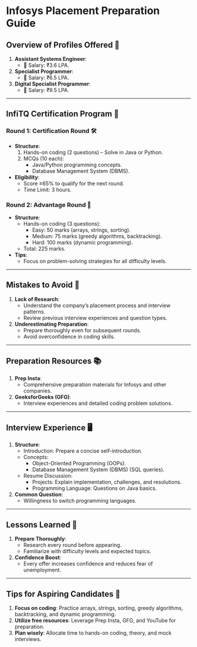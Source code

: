 # Infosys Placement Preparation Guide

## Overview of Profiles Offered 🎯
1. **Assistant Systems Engineer**:
   - 💼 Salary: ₹3.6 LPA.
2. **Specialist Programmer**:
   - 💼 Salary: ₹6.5 LPA.
3. **Digital Specialist Programmer**:
   - 💼 Salary: ₹9.5 LPA.

---

## InfiTQ Certification Program 📝
### Round 1: Certification Round 🛠️
- **Structure**:
  1. Hands-on coding (2 questions) – Solve in Java or Python.
  2. MCQs (10 each):
     - Java/Python programming concepts.
     - Database Management System (DBMS).
- **Eligibility**:
  - Score ≥65% to qualify for the next round.
  - Time Limit: 3 hours.

### Round 2: Advantage Round 🌟
- **Structure**:
  - Hands-on coding (3 questions):
    - Easy: 50 marks (arrays, strings, sorting).
    - Medium: 75 marks (greedy algorithms, backtracking).
    - Hard: 100 marks (dynamic programming).
  - Total: 225 marks.
- **Tips**:
  - Focus on problem-solving strategies for all difficulty levels.

---

## Mistakes to Avoid 🚩
1. **Lack of Research**:
   - Understand the company’s placement process and interview patterns.
   - Review previous interview experiences and question types.
2. **Underestimating Preparation**:
   - Prepare thoroughly even for subsequent rounds.
   - Avoid overconfidence in coding skills.

---

## Preparation Resources 📚
1. **Prep Insta**:
   - Comprehensive preparation materials for Infosys and other companies.
2. **GeeksforGeeks (GFG)**:
   - Interview experiences and detailed coding problem solutions.

---

## Interview Experience 🖥️
1. **Structure**:
   - Introduction: Prepare a concise self-introduction.
   - Concepts:
     - Object-Oriented Programming (OOPs).
     - Database Management System (DBMS) (SQL queries).
   - Resume Discussion:
     - Projects: Explain implementation, challenges, and resolutions.
     - Programming Language: Questions on Java basics.
2. **Common Question**:
   - Willingness to switch programming languages.

---

## Lessons Learned 🧠
1. **Prepare Thoroughly**:
   - Research every round before appearing.
   - Familiarize with difficulty levels and expected topics.
2. **Confidence Boost**:
   - Every offer increases confidence and reduces fear of unemployment.

---

## Tips for Aspiring Candidates 🌟
1. **Focus on coding**: Practice arrays, strings, sorting, greedy algorithms, backtracking, and dynamic programming.
2. **Utilize free resources**: Leverage Prep Insta, GFG, and YouTube for preparation.
3. **Plan wisely**: Allocate time to hands-on coding, theory, and mock interviews.
